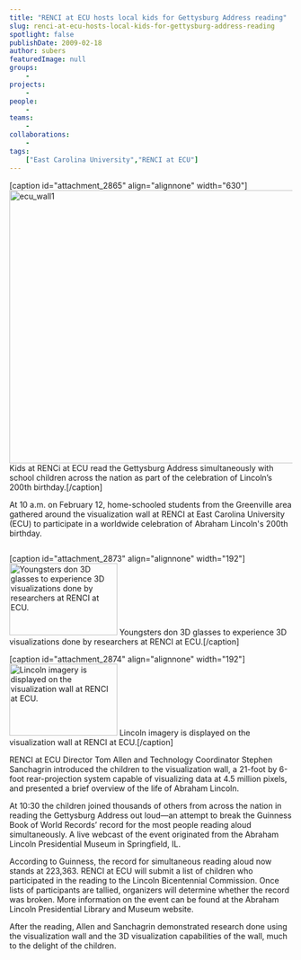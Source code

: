 ```yaml
---
title: "RENCI at ECU hosts local kids for Gettysburg Address reading"
slug: renci-at-ecu-hosts-local-kids-for-gettysburg-address-reading
spotlight: false
publishDate: 2009-02-18
author: subers
featuredImage: null
groups:
    - 
projects:
    - 
people:
    - 
teams: 
    - 
collaborations:
    - 
tags:
    ["East Carolina University","RENCI at ECU"]
---
```

[caption id="attachment_2865" align="alignnone" width="630"]<a href="https://www.renci.org/wp-content/uploads/2009/02/ecu_wall1.jpg"><img class="wp-image-2865 size-full" title="ecu_wall1" src="https://www.renci.org/wp-content/uploads/2009/02/ecu_wall1.jpg" alt="ecu_wall1" width="630" height="486" /></a> Kids at RENCi at ECU read the Gettysburg Address simultaneously with school children across the nation as part of the celebration of Lincoln’s 200th birthday.[/caption]

At 10 a.m. on February 12, home-schooled students from the Greenville area gathered around the visualization wall at RENCI at East Carolina University (ECU) to participate in a worldwide celebration of Abraham Lincoln's 200th birthday.

<!--more-->
<div style="float: right;">

[caption id="attachment_2873" align="alignnone" width="192"]<a href="https://www.renci.org/wp-content/uploads/2009/02/ecu_wall21.jpg"><img class="size-medium wp-image-2873" title="ecu_wall21" src="https://www.renci.org/wp-content/uploads/2009/02/ecu_wall21-300x200.jpg" alt="Youngsters don 3D glasses to experience 3D visualizations done by researchers at RENCI at ECU." width="192" height="128" /></a> Youngsters don 3D glasses to experience 3D visualizations done by researchers at RENCI at ECU.[/caption]

[caption id="attachment_2874" align="alignnone" width="192"]<a href="https://www.renci.org/wp-content/uploads/2009/02/ecu_wall31.jpg"><img class="size-medium wp-image-2874" title="ecu_wall31" src="https://www.renci.org/wp-content/uploads/2009/02/ecu_wall31-300x200.jpg" alt="Lincoln imagery is displayed on the visualization wall at RENCI at ECU." width="192" height="128" /></a> Lincoln imagery is displayed on the visualization wall at RENCI at ECU.[/caption]

</div>
RENCI at ECU Director Tom Allen and Technology Coordinator Stephen Sanchagrin introduced the children to the visualization wall, a 21-foot by 6-foot rear-projection system capable of visualizing data at 4.5 million pixels, and presented a brief overview of the life of Abraham Lincoln.

At 10:30 the children joined thousands of others from across the nation in reading the Gettysburg Address out loud—an attempt to break the Guinness Book of World Records’ record for the most people reading aloud simultaneously. A live webcast of the event originated from the Abraham Lincoln Presidential Museum in Springfield, IL.

According to Guinness, the record for simultaneous reading aloud now stands at 223,363. RENCI at ECU will submit a list of children who participated in the reading to the Lincoln Bicentennial Commission. Once lists of participants are tallied, organizers will determine whether the record was broken. More information on the event can be found at the Abraham Lincoln Presidential Library and Museum website.

After the reading, Allen and Sanchagrin demonstrated research done using the visualization wall and the 3D visualization capabilities of the wall, much to the delight of the children.
